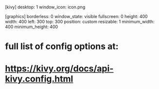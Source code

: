 [kivy]
desktop: 1
window_icon: icon.png

[graphics]
borderless: 0
window_state: visible
fullscreen: 0
height: 400
width: 400
left: 300
top: 300
position: custom
resizable: 1
minimum_width: 400
minimum_height: 400


# full list of config options at: 
# https://kivy.org/docs/api-kivy.config.html

